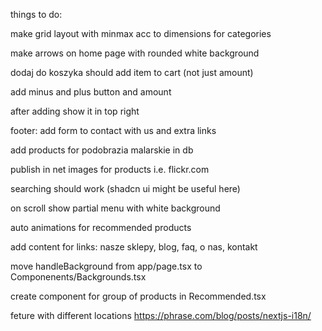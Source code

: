 things to do:

make grid layout with minmax acc to dimensions for categories

make arrows on home page with rounded white background

dodaj do koszyka should add item to cart (not just amount)

add minus and plus button and amount

after adding show it in top right

footer: add form to contact with us and extra links

add products for podobrazia malarskie in db

publish in net images for products i.e. flickr.com

searching should work (shadcn ui might be useful here)

on scroll show partial menu with white background

auto animations for recommended products

add content for links: nasze sklepy, blog, faq, o nas, kontakt

move handleBackground from app/page.tsx to Componenents/Backgrounds.tsx

create component for group of products in Recommended.tsx

feture with different locations https://phrase.com/blog/posts/nextjs-i18n/
